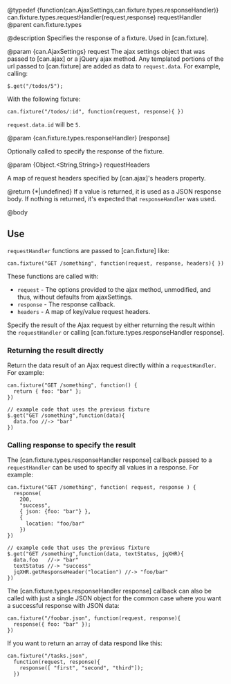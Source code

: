 @typedef {function(can.AjaxSettings,can.fixture.types.responseHandler)} can.fixture.types.requestHandler(request,response) requestHandler
@parent can.fixture.types

@description Specifies the response of a fixture. Used in [can.fixture].

@param {can.AjaxSettings} request The ajax settings object that
was passed to [can.ajax] or a jQuery ajax method.  Any templated
portions of the url passed to [can.fixture] are added as
data to `request.data`.  For example, calling:

    $.get("/todos/5");
    
With the following fixture:

    can.fixture("/todos/:id", function(request, response){ })

`request.data.id` will be `5`.

@param {can.fixture.types.responseHandler} [response]

Optionally called to specify the response of the fixture.

@param {Object.<String,String>} requestHeaders

A map of request headers specified by [can.ajax]'s headers property.

@return {*|undefined} If a value is returned, it is used as a JSON
response body. If nothing is returned, it's expected that `responseHandler`
was used.

@body

## Use

`requestHandler` functions are passed to [can.fixture] like:

    can.fixture("GET /something", function(request, response, headers){ })

These functions are called with:

  - `request` - The options provided to the ajax method, unmodified,
    and thus, without defaults from ajaxSettings.
  - `response` - The response callback.
  - `headers` - A map of key/value request headers.
  
Specify the result of the Ajax request by either returning the result 
within the `requestHandler` or calling [can.fixture.types.responseHandler response].


### Returning the result directly

Return the data result of an Ajax request directly within
a `requestHandler`.  For example:

    can.fixture("GET /something", function() {
      return { foo: "bar" };
    })

    // example code that uses the previous fixture
    $.get("GET /something",function(data){
      data.foo //-> "bar"
    })

### Calling response to specify the result

The [can.fixture.types.responseHandler response] callback passed to a `requestHandler`
can be used to specify all values in a response. For example:

    can.fixture("GET /something", function( request, response ) {
      response(
        200,
        "success",
        { json: {foo: "bar"} },
        {
          location: "foo/bar"
        })
    })

    // example code that uses the previous fixture
    $.get("GET /something",function(data, textStatus, jqXHR){
      data.foo   //-> "bar"
      textStatus //-> "success"
      jqXHR.getResponseHeader("location") //-> "foo/bar"
    })

The [can.fixture.types.responseHandler response] callback can also be called with just 
a single JSON object for the common case where you want a successful response with JSON data:

    can.fixture("/foobar.json", function(request, response){
      response({ foo: "bar" });
    })

If you want to return an array of data respond like this:

    can.fixture("/tasks.json",
      function(request, response){
        response([ "first", "second", "third"]);
      })

